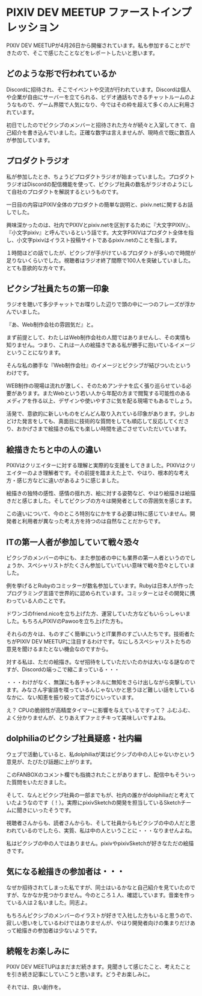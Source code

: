 # PIXIV DEV MEETUP ファーストインプレッション

PIXIV DEV MEETUPが4月26日から開催されています。私も参加することができたので、そこで感じたことなどをレポートしたいと思います。

## どのような形で行われているか

Discordに招待され、そこでイベントや交流が行われています。Discordは個人や企業が自由にサーバーを立てられる、ビデオ通話もできるチャットルームのようなもので、ゲーム界隈で人気になり、今ではその枠を超えて多くの人に利用されています。

初日でしたのでピクシブのメンバーと招待された方々が続々と入室してきて、自己紹介を書き込んでいました。正確な数字は言えませんが、現時点で既に数百人が参加しています。

## プロダクトラジオ

私が参加したとき、ちょうどプロダクトラジオが始まっていました。プロダクトラジオはDiscordの配信機能を使って、ピクシブ社員の数名がラジオのようにして自社のプロダクトを解説するというものです。

一日目の内容はPIXIV全体のプロダクトの簡単な説明と、pixiv.netに関するお話しでした。

興味深かったのは、社内でPIXIVとpixiv.netを区別するために『大文字PIXIV』、『小文字pixiv』と呼んでいるという話です。大文字PIXIVはプロダクト全体を指し、小文字pixivはイラスト投稿サイトであるpixiv.netのことを指します。

１時間ほどの話でしたが、ピクシブが手がけているプロダクトが多いので時間が足りないくらいでした。視聴者はラジオ終了間際で100人を突破していました。とても意欲的な方々です。

## ピクシブ社員たちの第一印象

ラジオを聴いて多少チャットでお喋りした辺りで頭の中に一つのフレーズが浮かんでいました。

『あ、Web制作会社の雰囲気だ』と。

まず前提として、わたしはWeb制作会社の人間ではありませんし、その実情も知りません。つまり、これは一人の絵描きである私が勝手に抱いているイメージということになります。

そんな私の勝手な『Web制作会社』のイメージとピクシブが結びついたというわけです。

WEB制作の現場は流れが激しく、そのためアンテナを広く張り巡らせている必要があります。またWebという若い人から年配の方まで閲覧する可能性のあるメディアを作る以上、デザインや使いやすさに気を配る現場でもあるでしょう。

活発で、意欲的に新しいものをどんどん取り入れている印象があります。少しおどけた発言をしても、真面目に技術的な質問をしても順応して反応してくださり、おかげさまで絵描きの私でも楽しい時間を過ごさせていただいています。

## 絵描きたちと中の人の違い

PIXIVはクリエイターに対する理解と実際的な支援をしてきました。PIXIVはクリエイターのよき理解者です。その前提を踏まえた上で、やはり、根本的な考え方・感じ方などに違いがあるように感じました。

絵描きの独特の感性、感情の揺れ方、絵に対する姿勢など、やはり絵描きは絵描きだと感じました。そしてピクシブの方々は開発者としての雰囲気を感じます。

この違いについて、今のところ特別なにかをする必要は特に感じていません。開発者と利用者が異なった考え方を持つのは自然なことだからです。

## ITの第一人者が参加していて戦々恐々

ピクシブのメンバーの中にも、また参加者の中にも業界の第一人者というのでしょうか、スペシャリストがたくさん参加していていい意味で戦々恐々としていました。

例を挙げるとRubyのコミッターが数名参加しています。Rubyは日本人が作ったプログラミング言語で世界的に認められています。コミッターとはその開発に携わっている人のことです。

ドワンゴのfriend.nicoを立ち上げた方、運営していた方などもいらっしゃいました。もちろんPIXIVのPawooを立ち上げた方も。

それらの方々は、ものすごく簡単にいうとIT業界のすごい人たちです。技術者たちがPIXIV DEV MEETUPに注目するわけです。なにしろスペシャリストたちの意見を聞けるまたとない機会なのですから。

対する私は、ただの絵描き。なぜ招待をしていただいたのかは大いなる謎なのですが、Discordの端っこで縮こまっている・・・

・・・わけがなく、無謀にも各チャンネルに無知をさらけ出しながら突撃しています。みなさん宇宙語を喋っているんじゃないかと思うほど難しい話をしているなかに、ない知恵を振り絞って混ざりにいっています。

え？ CPUの脆弱性が高精度タイマーに影響を与えているですって？ ふむふむ、よく分かりませんが、とりあえずファミチキって美味しいですよね。

## dolphiliaのピクシブ社員疑惑・社内編

ウェブで活動していると、私dolphiliaが実はピクシブの中の人じゃないかという意見が、たびたび話題に上がります。

このFANBOXのコメント欄でも指摘されたことがありますし、配信中もそういった質問をいただきました。

そして、なんとピクシブ社員の一部までもが、社内の誰かがdolphiliaだと考えていたようなのです（！）。実際にpixivSketchの開発を担当しているSketchチームに聞きにいったそうです。

視聴者さんからも、読者さんからも、そして社員からもピクシブの中の人だと思われているのでしたら、実質、私は中の人ということに・・・なりませんよね。

私はピクシブの中の人ではありません。pixivやpixivSketchが好きなただの絵描きです。

## 気になる絵描きの参加者は・・・

なぜか招待されてしまった私ですが、同士はいるかなと自己紹介を見ていたのですが、なかなか見つかりません。今のところ１人、確認しています。音楽を作っている人は２名いました。同志よ。

もちろんピクシブのメンバーのイラストが好きで入社した方もいると思うので、寂しい思いをしているわけではありませんが、やはり開発者向けの集まりだけあって絵描きの参加者は少ないようです。

## 続報をお楽しみに

PIXIV DEV MEETUPはまだまだ続きます。見聞きして感じたこと、考えたことを引き続き記事にしていこうと思います。どうぞお楽しみに。

それでは、良い創作を。